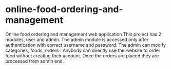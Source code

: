 # online-food-ordering-and-management
Online food ordering and management web application
This project has 2 modules, user and admin. The admin module is accessed only after authentication with correct username and password.
The admin can modify categories, foods, orders .
Anybody can directly use the website to order food without creating their account.
Once the orders are placed they are processed from admin end.
